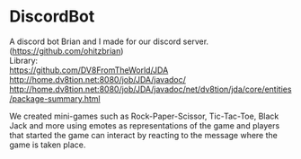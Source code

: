 # DiscordBot
A discord bot Brian and I made for our discord server. (https://github.com/ohitzbrian) </br>
Library: </br>
https://github.com/DV8FromTheWorld/JDA </br>
http://home.dv8tion.net:8080/job/JDA/javadoc/
http://home.dv8tion.net:8080/job/JDA/javadoc/net/dv8tion/jda/core/entities/package-summary.html

We created mini-games such as Rock-Paper-Scissor, Tic-Tac-Toe, Black Jack and more using emotes as representations of the game and players that started the game can interact by reacting to the message where the game is taken place.
